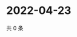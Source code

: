 # 2022-04-23

共 0 条

<!-- BEGIN WEIBO -->
<!-- 最后更新时间 Sat Apr 23 2022 22:00:52 GMT+0800 (China Standard Time) -->

<!-- END WEIBO -->
